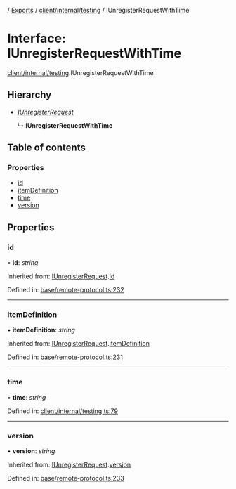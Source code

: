 [](../README.md) / [Exports](../modules.md) / [client/internal/testing](../modules/client_internal_testing.md) / IUnregisterRequestWithTime

# Interface: IUnregisterRequestWithTime

[client/internal/testing](../modules/client_internal_testing.md).IUnregisterRequestWithTime

## Hierarchy

* [*IUnregisterRequest*](remote_protocol.iunregisterrequest.md)

  ↳ **IUnregisterRequestWithTime**

## Table of contents

### Properties

- [id](client_internal_testing.iunregisterrequestwithtime.md#id)
- [itemDefinition](client_internal_testing.iunregisterrequestwithtime.md#itemdefinition)
- [time](client_internal_testing.iunregisterrequestwithtime.md#time)
- [version](client_internal_testing.iunregisterrequestwithtime.md#version)

## Properties

### id

• **id**: *string*

Inherited from: [IUnregisterRequest](remote_protocol.iunregisterrequest.md).[id](remote_protocol.iunregisterrequest.md#id)

Defined in: [base/remote-protocol.ts:232](https://github.com/onzag/itemize/blob/0569bdf2/base/remote-protocol.ts#L232)

___

### itemDefinition

• **itemDefinition**: *string*

Inherited from: [IUnregisterRequest](remote_protocol.iunregisterrequest.md).[itemDefinition](remote_protocol.iunregisterrequest.md#itemdefinition)

Defined in: [base/remote-protocol.ts:231](https://github.com/onzag/itemize/blob/0569bdf2/base/remote-protocol.ts#L231)

___

### time

• **time**: *string*

Defined in: [client/internal/testing.ts:79](https://github.com/onzag/itemize/blob/0569bdf2/client/internal/testing.ts#L79)

___

### version

• **version**: *string*

Inherited from: [IUnregisterRequest](remote_protocol.iunregisterrequest.md).[version](remote_protocol.iunregisterrequest.md#version)

Defined in: [base/remote-protocol.ts:233](https://github.com/onzag/itemize/blob/0569bdf2/base/remote-protocol.ts#L233)
